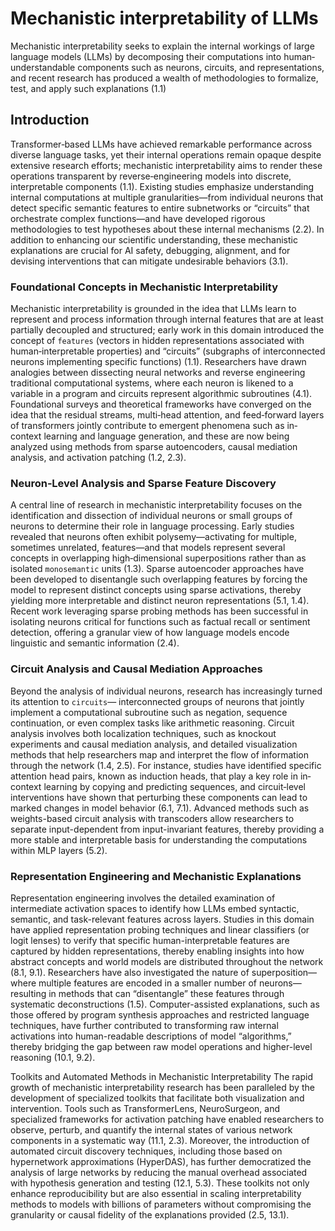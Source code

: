 
# Mechanistic interpretability of LLMs

Mechanistic interpretability seeks to explain the internal workings of large language models (LLMs) by decomposing their computations into human‐understandable components such as neurons, circuits, and representations, and recent research has produced a wealth of methodologies to formalize, test, and apply such explanations (1.1)


## Introduction

Transformer‐based LLMs have achieved remarkable performance across diverse language tasks, yet their internal operations remain opaque despite extensive research efforts; mechanistic interpretability aims to render these operations transparent by reverse‐engineering models into discrete, interpretable components (1.1). Existing studies emphasize understanding internal computations at multiple granularities—from individual neurons that detect specific semantic features to entire subnetworks or “circuits” that orchestrate complex functions—and have developed rigorous methodologies to test hypotheses about these internal mechanisms (2.2). In addition to enhancing our scientific understanding, these mechanistic explanations are crucial for AI safety, debugging, alignment, and for devising interventions that can mitigate undesirable behaviors (3.1).

### Foundational Concepts in Mechanistic Interpretability

Mechanistic interpretability is grounded in the idea that LLMs learn to represent and process information through internal features that are at least partially decoupled and structured; early work in this domain introduced the concept of `features` (vectors in hidden representations associated with human‐interpretable properties) and “circuits” (subgraphs of interconnected neurons implementing specific functions) (1.1). Researchers have drawn analogies between dissecting neural networks and reverse engineering traditional computational systems, where each neuron is likened to a variable in a program and circuits represent algorithmic subroutines (4.1). Foundational surveys and theoretical frameworks have converged on the idea that the residual streams, multi‐head attention, and feed‐forward layers of transformers jointly contribute to emergent phenomena such as in‐context learning and language generation, and these are now being analyzed using methods from sparse autoencoders, causal mediation analysis, and activation patching (1.2, 2.3).

### Neuron‐Level Analysis and Sparse Feature Discovery 

A central line of research in mechanistic interpretability focuses on the identification and dissection of individual neurons or small groups of neurons to determine their role in language processing. Early studies revealed that neurons often exhibit polysemy—activating for multiple, sometimes unrelated, features—and that models represent several concepts in overlapping high‐dimensional superpositions rather than as isolated `monosemantic` units (1.3). Sparse autoencoder approaches have been developed to disentangle such overlapping features by forcing the model to represent distinct concepts using sparse activations, thereby yielding more interpretable and distinct neuron representations (5.1, 1.4). Recent work leveraging sparse probing methods has been successful in isolating neurons critical for functions such as factual recall or sentiment detection, offering a granular view of how language models encode linguistic and semantic information (2.4).

### Circuit Analysis and Causal Mediation Approaches 

Beyond the analysis of individual neurons, research has increasingly turned its attention to `circuits`— interconnected groups of neurons that jointly implement a computational subroutine such as negation, sequence continuation, or even complex tasks like arithmetic reasoning. Circuit analysis involves both localization techniques, such as knockout experiments and causal mediation analysis, and detailed visualization methods that help researchers map and interpret the flow of information through the network (1.4, 2.5). For instance, studies have identified specific attention head pairs, known as induction heads, that play a key role in in‐context learning by copying and predicting sequences, and circuit‐level interventions have shown that perturbing these components can lead to marked changes in model behavior (6.1, 7.1). Advanced methods such as weights-based circuit analysis with transcoders allow researchers to separate input-dependent from input-invariant features, thereby providing a more stable and interpretable basis for understanding the computations within MLP layers (5.2).

### Representation Engineering and Mechanistic Explanations 

Representation engineering involves the detailed examination of intermediate activation spaces to identify how LLMs embed syntactic, semantic, and task-relevant features across layers. Studies in this domain have applied representation probing techniques and linear classifiers (or logit lenses) to verify that specific human-interpretable features are captured by hidden representations, thereby enabling insights into how abstract concepts and world models are distributed throughout the network (8.1, 9.1). Researchers have also investigated the nature of superposition—where multiple features are encoded in a smaller number of neurons—resulting in methods that can “disentangle” these features through systematic deconstructions (1.5). Computer-assisted explanations, such as those offered by program synthesis approaches and restricted language techniques, have further contributed to transforming raw internal activations into human-readable descriptions of model “algorithms,” thereby bridging the gap between raw model operations and higher-level reasoning (10.1, 9.2).

Toolkits and Automated Methods in Mechanistic Interpretability The rapid growth of mechanistic interpretability research has been paralleled by the development of specialized toolkits that facilitate both visualization and intervention. Tools such as TransformerLens, NeuroSurgeon, and specialized frameworks for activation patching have enabled researchers to observe, perturb, and quantify the internal states of various network components in a systematic way (11.1, 2.3). Moreover, the introduction of automated circuit discovery techniques, including those based on hypernetwork approximations (HyperDAS), has further democratized the analysis of large networks by reducing the manual overhead associated with hypothesis generation and testing (12.1, 5.3). These toolkits not only enhance reproducibility but are also essential in scaling interpretability methods to models with billions of parameters without compromising the granularity or causal fidelity of the explanations provided (2.5, 13.1).


